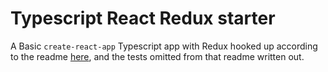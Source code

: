# Typescript React Redux starter

A Basic `create-react-app` Typescript app with Redux hooked up according to the readme [here](https://github.com/Microsoft/TypeScript-React-Starter), and the tests omitted from that readme written out.
